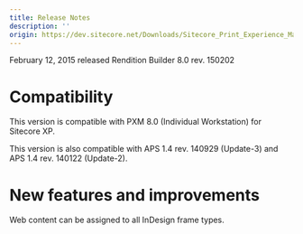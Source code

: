 ```yaml
---
title: Release Notes
description: ''
origin: https://dev.sitecore.net/Downloads/Sitecore_Print_Experience_Manager/8_0/Sitecore_Print_Experience_Manager_for_8_0/Release_Notes_RB
---
```


February 12, 2015 released Rendition Builder 8.0 rev. 150202

  

# Compatibility

This version is compatible with PXM 8.0 (Individual Workstation) for Sitecore XP.

This version is also compatible with APS 1.4 rev. 140929 (Update-3) and APS 1.4 rev. 140122 (Update-2).

  

# New features and improvements

Web content can be assigned to all InDesign frame types.